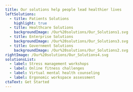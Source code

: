 ```yaml
---
title: Our solutions help people lead healthier lives
leftSolutions:
  - title: Patients Solutions
    highlight: true
  - title: Healthcare Solutions
    backgroundImage: /Our%20solutions/Our_Solutions1.svg
  - title: Enterprise Solutions
    backgroundImage: /Our%20solutions/Our_Solutions3.svg
  - title: Government Solutions
    backgroundImage: /Our%20solutions/Our_Solutions2.svg
rightImage: /Our%20solutions/Our_Solutions4.svg
solutionsList:
  - label: Stress management workshops
  - label: Online fitness challenges
  - label: Virtual mental health counseling
  - label: Ergonomic workspace assessment
ctaText: Get Started
---
```


